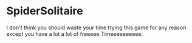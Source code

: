 # SpiderSolitaire
I don't think you should waste your time trying this game for any reason except you have a lot a lot of freeeee Timeeeeeeeeee.
